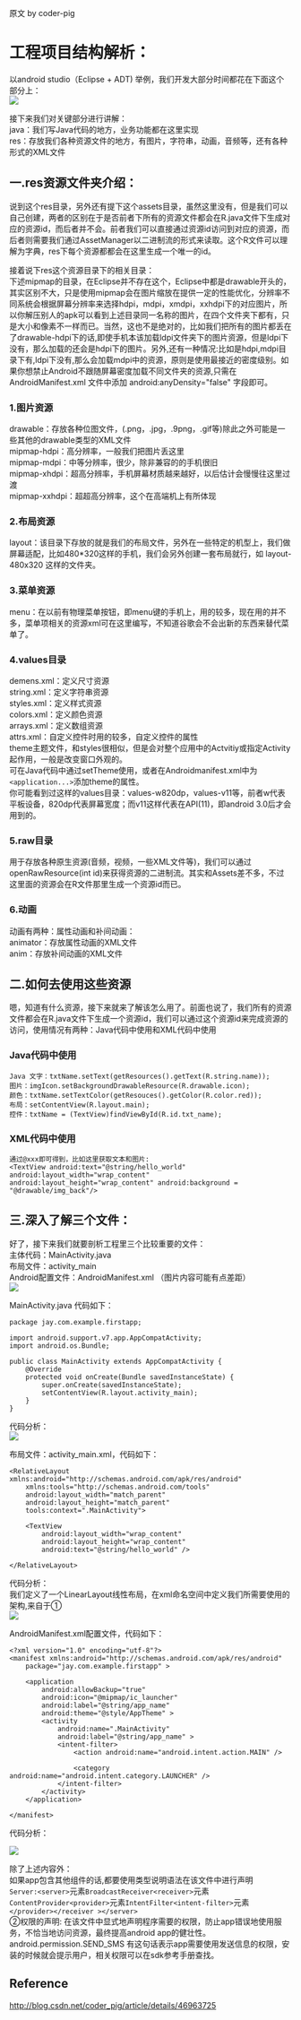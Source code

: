 原文 by coder-pig 
# 工程项目结构解析：

以android studio（Eclipse + ADT) 举例，我们开发大部分时间都花在下面这个部分上：  
![](../pictures/project1.jpg)

接下来我们对关键部分进行讲解：  
java：我们写Java代码的地方，业务功能都在这里实现  
res：存放我们各种资源文件的地方，有图片，字符串，动画，音频等，还有各种形式的XML文件   
## 一.res资源文件夹介绍：

说到这个res目录，另外还有提下这个assets目录，虽然这里没有，但是我们可以自己创建，两者的区别在于是否前者下所有的资源文件都会在R.java文件下生成对应的资源id，而后者并不会。前者我们可以直接通过资源id访问到对应的资源，而后者则需要我们通过AssetManager以二进制流的形式来读取。这个R文件可以理解为字典，res下每个资源都都会在这里生成一个唯一的id。   

接着说下res这个资源目录下的相关目录：  
下述mipmap的目录，在Eclipse并不存在这个，Eclipse中都是drawable开头的，其实区别不大，只是使用mipmap会在图片缩放在提供一定的性能优化，分辨率不同系统会根据屏幕分辨率来选择hdpi，mdpi，xmdpi，xxhdpi下的对应图片，所以你解压别人的apk可以看到上述目录同一名称的图片，在四个文件夹下都有，只是大小和像素不一样而已。当然，这也不是绝对的，比如我们把所有的图片都丢在了drawable-hdpi下的话,即使手机本该加载ldpi文件夹下的图片资源，但是ldpi下没有，那么加载的还会是hdpi下的图片。另外,还有一种情况:比如是hdpi,mdpi目录下有,ldpi下没有,那么会加载mdpi中的资源，原则是使用最接近的密度级别。如果你想禁止Android不跟随屏幕密度加载不同文件夹的资源,只需在AndroidManifest.xml 文件中添加 android:anyDensity="false" 字段即可。   
### 1.图片资源
drawable：存放各种位图文件，(.png，.jpg，.9png，.gif等)除此之外可能是一些其他的drawable类型的XML文件  
mipmap-hdpi：高分辨率，一般我们把图片丢这里  
mipmap-mdpi：中等分辨率，很少，除非兼容的的手机很旧  
mipmap-xhdpi：超高分辨率，手机屏幕材质越来越好，以后估计会慢慢往这里过渡  
mipmap-xxhdpi：超超高分辨率，这个在高端机上有所体现    
### 2.布局资源
layout：该目录下存放的就是我们的布局文件，另外在一些特定的机型上，我们做屏幕适配，比如480*320这样的手机，我们会另外创建一套布局就行，如 layout-480x320 这样的文件夹。  

### 3.菜单资源  
menu：在以前有物理菜单按钮，即menu键的手机上，用的较多，现在用的并不多，菜单项相关的资源xml可在这里编写，不知道谷歌会不会出新的东西来替代菜单了。  
### 4.values目录
demens.xml：定义尺寸资源  
string.xml：定义字符串资源  
styles.xml：定义样式资源  
colors.xml：定义颜色资源  
arrays.xml：定义数组资源  
attrs.xml：自定义控件时用的较多，自定义控件的属性    
theme主题文件，和styles很相似，但是会对整个应用中的Actvitiy或指定Activity起作用，一般是改变窗口外观的。  
可在Java代码中通过setTheme使用，或者在Androidmanifest.xml中为`<application...>`添加theme的属性。  
你可能看到过这样的values目录：values-w820dp，values-v11等，前者w代表平板设备，820dp代表屏幕宽度；而v11这样代表在API(11)，即android 3.0后才会用到的。  
### 5.raw目录 
用于存放各种原生资源(音频，视频，一些XML文件等)，我们可以通过openRawResource(int id)来获得资源的二进制流。其实和Assets差不多，不过这里面的资源会在R文件那里生成一个资源id而已。  
### 6.动画
动画有两种：属性动画和补间动画：  
animator：存放属性动画的XML文件  
anim：存放补间动画的XML文件  

## 二.如何去使用这些资源

嗯，知道有什么资源，接下来就来了解该怎么用了。前面也说了，我们所有的资源文件都会在R.java文件下生成一个资源id，我们可以通过这个资源id来完成资源的访问，使用情况有两种：Java代码中使用和XML代码中使用  
### Java代码中使用
```
Java 文字：txtName.setText(getResources().getText(R.string.name)); 
图片：imgIcon.setBackgroundDrawableResource(R.drawable.icon); 
颜色：txtName.setTextColor(getResouces().getColor(R.color.red)); 
布局：setContentView(R.layout.main);
控件：txtName = (TextView)findViewById(R.id.txt_name);
```
### XML代码中使用
```
通过@xxx即可得到，比如这里获取文本和图片:
<TextView android:text="@string/hello_world" android:layout_width="wrap_content" android:layout_height="wrap_content" android:background = "@drawable/img_back"/>
```
## 三.深入了解三个文件：

好了，接下来我们就要剖析工程里三个比较重要的文件：  
主体代码：MainActivity.java  
布局文件：activity_main  
Android配置文件：AndroidManifest.xml （图片内容可能有点差距）    
![](../pictures/project2.jpg)

MainActivity.java 代码如下：  
```
package jay.com.example.firstapp;

import android.support.v7.app.AppCompatActivity;
import android.os.Bundle;

public class MainActivity extends AppCompatActivity {
    @Override
    protected void onCreate(Bundle savedInstanceState) {
        super.onCreate(savedInstanceState);
        setContentView(R.layout.activity_main);
    }
}
```
代码分析：  
![](../pictures/project3.jpg)  

布局文件：activity_main.xml，代码如下：  
```
<RelativeLayout xmlns:android="http://schemas.android.com/apk/res/android"
    xmlns:tools="http://schemas.android.com/tools"
    android:layout_width="match_parent"
    android:layout_height="match_parent"
    tools:context=".MainActivity">

    <TextView
        android:layout_width="wrap_content"
        android:layout_height="wrap_content"
        android:text="@string/hello_world" />

</RelativeLayout>
```
代码分析：  
我们定义了一个LinearLayout线性布局，在xml命名空间中定义我们所需要使用的架构,来自于①  
![](../pictures/project4.jpg)

AndroidManifest.xml配置文件，代码如下：   
```
<?xml version="1.0" encoding="utf-8"?>
<manifest xmlns:android="http://schemas.android.com/apk/res/android"
    package="jay.com.example.firstapp" >

    <application
        android:allowBackup="true"
        android:icon="@mipmap/ic_launcher"
        android:label="@string/app_name"
        android:theme="@style/AppTheme" >
        <activity
            android:name=".MainActivity"
            android:label="@string/app_name" >
            <intent-filter>
                <action android:name="android.intent.action.MAIN" />

                <category android:name="android.intent.category.LAUNCHER" />
            </intent-filter>
        </activity>
    </application>

</manifest>
```
代码分析：  

![](../pictures/project5.jpg)  

除了上述内容外：  
如果app包含其他组件的话,都要使用类型说明语法在该文件中进行声明  
`Server:<server>`元素`BroadcastReceiver<receiver>`元素`ContentProvider<provider>`元素`IntentFilter<intent-filter>`元素`</provider></receiver ></server>`  
②权限的声明: 在该文件中显式地声明程序需要的权限，防止app错误地使用服务，不恰当地访问资源，最终提高android app的健壮性。  android.permission.SEND_SMS 有这句话表示app需要使用发送信息的权限，安装的时候就会提示用户，相关权限可以在sdk参考手册查找。 

## Reference
http://blog.csdn.net/coder_pig/article/details/46963725 